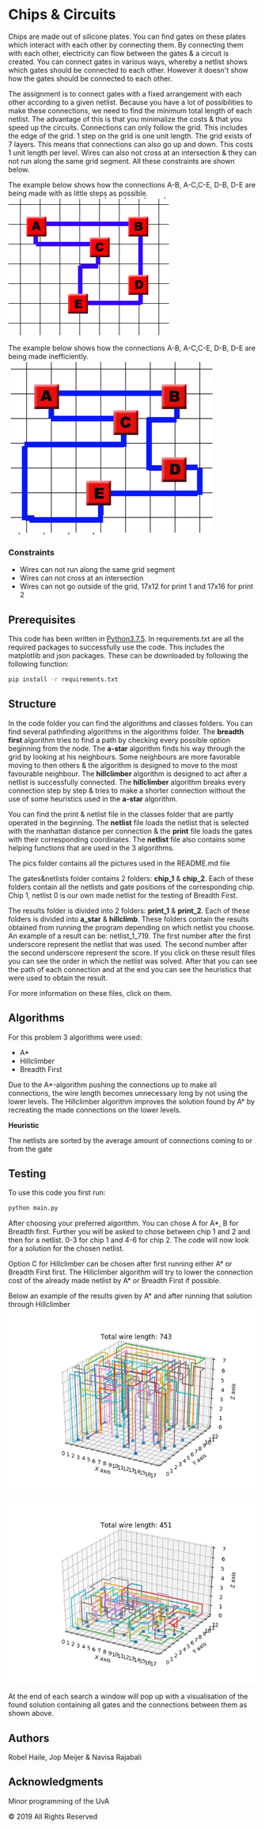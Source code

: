 # Chips & Circuits
Chips are made out of silicone plates. You can find gates on these plates which interact with each other by connecting them. By connecting them with each other, electricity can flow between the gates & a circuit is created. You can connect gates in various ways, whereby a netlist shows which gates should be connected to each other. However it doesn't show how the gates should be connected to each other.

The assignment is to connect gates with a fixed arrangement with each other according to a given netlist. Because you have a lot of possibilities to make these connections, we need to find the minimum total length of each netlist.
The advantage of this is that you minimalize the costs & that you speed up the circuits.
Connections can only follow the grid. This includes the edge of the grid. 1 step on the grid is one unit length.
The grid exists of 7 layers. This means that connections can also go up and down. This costs 1 unit length per level.
Wires can also not cross at an intersection & they can not run along the same grid segment. All these constraints are shown below.

The example below shows how the connections A-B, A-C,C-E, D-B, D-E are being made with as little steps as possible.
![Example of the connections that have to be made between gates with minimum cost.](pics/voorbeeld.png)

The example below shows how the connections A-B, A-C,C-E, D-B, D-E are being made inefficiently.
![Example of the connections that have to be made between gates inefficiently.](pics/voorbeeld2.png)


 ### Constraints 

 - Wires can not run along the same grid segment
 - Wires can not cross at an intersection
 - Wires can not go outside of the grid, 17x12 for print 1 and 17x16 for print 2

## Prerequisites
This code has been written in [Python3.7.5](https://www.python.org/downloads/). In requirements.txt are all the required packages to successfully use the code. This includes the matplotlib and json packages. These can be downloaded by following the following function:
```bash
pip install -r requirements.txt
```

## Structure
In the code folder you can find the algorithms and classes folders.
You can find several pathfinding algorithms in the algorithms folder.
The **breadth first** algorithm tries to find a path by checking every possible option beginning from the node.
The **a-star** algorithm finds his way through the grid by looking at his neighbours. Some neighbours are more favorable moving to then others & the algorithm is designed to move to the most favourable neighbour.
The **hillclimber** algorithm is designed to act after a netlist is successfully connected. The **hillclimber** algorithm breaks every connection step by step & tries to make a shorter connection without the use of some heuristics used in the **a-star** algorithm.

You can find the print & netlist file in the classes folder that are partly operated in the beginning.
The **netlist** file loads the netlist that is selected with the manhattan distance per connection & the **print** file loads the gates with their corresponding coordinates.
The **netlist** file also contains some helping functions that are used in the 3 algorithms.

The pics folder contains all the pictures used in the README.md file

The gates&netlists folder contains 2 folders: **chip_1** & **chip_2**. Each of these folders contain all the netlists and gate positions of the corresponding chip. Chip 1, netlist 0 is our own made netlist for the testing of Breadth First.

The results folder is divided into 2 folders: **print_1** & **print_2**. Each of these folders is divided into **a_star** &  **hillclimb**.
These folders contain the results obtained from running the program depending on which netlist you choose. An example of a result can be: netlist_1_719.
The first number after the first underscore represent the netlist that was used. The second number after the second underscore represent the score.
If you click on these result files you can see the order in which the netlist was solved. After that you can see the path of each connection and at the end you can see the heuristics that were used to obtain the result.

For more information on these files, click on them.

## Algorithms
For this problem 3 algorithms were used:
* A*
* Hillclimber
* Breadth First

Due to the A*-algorithm pushing the connections up to make all connections, the wire length becomes unnecessary long by not using the lower levels. The Hillclimber algorithm improves the solution found by A* by recreating the made connections on the lower levels.

**Heuristic**

The netlists are sorted by the average amount of connections coming to or from the gate

## Testing
To use this code you first run:
```bash
python main.py
```
After choosing your preferred algorithm. You can chose A for A*, B for Breadth first. Further you will be asked to chose between chip 1 and 2 and then for a netlist. 0-3 for chip 1 and 4-6 for chip 2. The code will now look for a solution for the chosen netlist.

Option C for Hillclimber can be chosen after first running either A* or Breadth First first. The Hillclimber algorithm will try to lower the connection cost of the already made netlist by A* or Breadth First if possible.

Below an example of the results given by A* and after running that solution through Hillclimber
![Solution given by A* pushing all connections up.](pics/Figure_2.png) ![New solution of A* after running it through Hillclimber.](pics/Figure_1.png)

At the end of each search a window will pop up with a visualisation of the found solution containing all gates and the connections between them as shown above.

## Authors
Robel Haile, Jop Meijer & Navisa Rajabali

## Acknowledgments
Minor programming of the UvA

© 2019 All Rights Reserved
